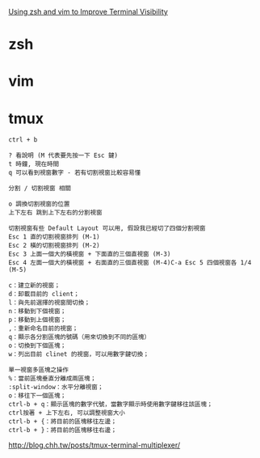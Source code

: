 [Using zsh and vim to Improve Terminal Visibility](http://mayurrokade.com/blog/using-zsh-and-vim-to-improve-terminal-visibility/)



# zsh



# vim



# tmux

```
ctrl + b

? 看說明 (M 代表要先按一下 Esc 鍵)
t 時鐘, 現在時間
q 可以看到視窗數字 - 若有切割視窗比較容易懂

分割 / 切割視窗 相關

o 調換切割視窗的位置
上下左右 跳到上下左右的分割視窗

切割視窗有些 Default Layout 可以用, 假設我已經切了四個分割視窗
Esc 1 直的切割視窗排列 (M-1)
Esc 2 橫的切割視窗排列 (M-2)
Esc 3 上面一個大的橫視窗 + 下面直的三個直視窗 (M-3)
Esc 4 左面一個大的橫視窗 + 右面直的三個直視窗 (M-4)C-a Esc 5 四個視窗各 1/4 (M-5)

c：建立新的視窗；
d：卸載目前的 client；
l：與先前選擇的視窗間切換；
n：移動到下個視窗；
p：移動到上個視窗；
,：重新命名目前的視窗；
q：顯示各分割區塊的號碼（用來切換到不同的區塊）
o：切換到下個區塊；
w：列出目前 clinet 的視窗，可以用數字鍵切換；

單一視窗多區塊之操作
%：當前區塊垂直分離成兩區塊；
:split-window：水平分離視窗；
o：移往下一個區塊；
ctrl-b + q：顯示區塊的數字代號，當數字顯示時使用數字鍵移往該區塊；
ctrl按著 + 上下左右, 可以調整視窗大小
ctrl-b + {：將目前的區塊移往左邊；
ctrl-b + }：將目前的區塊移往右邊；

```


http://blog.chh.tw/posts/tmux-terminal-multiplexer/


